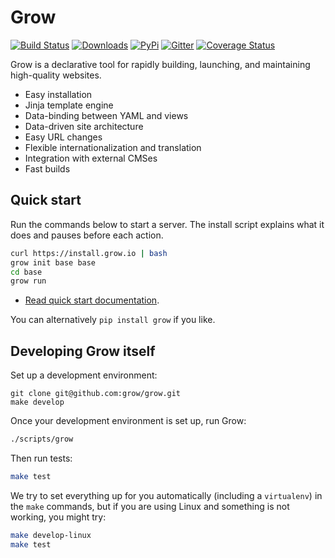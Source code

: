 # Grow
[![Build Status](https://api.travis-ci.org/grow/grow.svg?branch=master)](https://travis-ci.org/grow/grow) [![Downloads](https://img.shields.io/github/downloads/grow/grow/total.svg)](https://github.com/grow/grow/releases) [![PyPi](https://img.shields.io/pypi/v/grow.svg)](https://pypi.python.org/pypi/grow)
[![Gitter](https://badges.gitter.im/grow/grow.svg)](https://gitter.im/grow/grow)
[![Coverage Status](https://coveralls.io/repos/github/grow/grow/badge.svg?branch=master)](https://coveralls.io/github/grow/grow?branch=master)

Grow is a declarative tool for rapidly building, launching, and maintaining high-quality websites.

- Easy installation
- Jinja template engine
- Data-binding between YAML and views
- Data-driven site architecture
- Easy URL changes
- Flexible internationalization and translation
- Integration with external CMSes
- Fast builds

## Quick start

Run the commands below to start a server. The install script explains what
it does and pauses before each action.

```bash
curl https://install.grow.io | bash
grow init base base
cd base
grow run
```

- [Read quick start documentation](https://grow.io/docs/).

You can alternatively `pip install grow` if you like.

## Developing Grow itself

Set up a development environment:

```
git clone git@github.com:grow/grow.git
make develop
```

Once your development environment is set up, run Grow:

```bash
./scripts/grow
```

Then run tests:

```bash
make test
```

We try to set everything up for you automatically (including a `virtualenv`) in
the `make` commands, but if you are using Linux and something is not working,
you might try:

```bash
make develop-linux
make test
```
